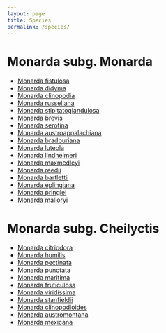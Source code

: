 ```yaml
---
layout: page
title: Species
permalink: /species/
---
```


# Monarda subg. Monarda

<ul>
  <li><a href="{{ '/species/monarda_fistulosa/monarda_fistulosa' | relative_url }}">Monarda fistulosa</a></li>
  <li><a href="{{ '/species/monarda_didyma/monarda_didyma' | relative_url }}">Monarda didyma</a></li>
  <li><a href="{{ '/species/monarda_clinopodia/monarda_clinopodia' | relative_url }}">Monarda clinopodia</a></li>
  <li><a href="{{ '/species/monarda_russeliana/monarda_russeliana' | relative_url }}">Monarda russeliana</a></li>
  <li><a href="{{ '/species/monarda_stipitatoglandulosa/monarda_stipitatoglandulosa' | relative_url }}">Monarda stipitatoglandulosa</a></li>
  <li><a href="{{ '/species/monarda_brevis/monarda_brevis' | relative_url }}">Monarda brevis</a></li>
  <li><a href="{{ '/species/monarda_serotina/monarda_serotina' | relative_url }}">Monarda serotina</a></li>
  <li><a href="{{ '/species/monarda_austroappalachiana/monarda_austroappalachiana' | relative_url }}">Monarda austroappalachiana</a></li>
  <li><a href="{{ '/species/monarda_bradburiana/monarda_bradburiana' | relative_url }}">Monarda bradburiana</a></li>
  <li><a href="{{ '/species/monarda_luteola/monarda_luteola' | relative_url }}">Monarda luteola</a></li>
  <li><a href="{{ '/species/monarda_lindheimeri/monarda_lindheimeri' | relative_url }}">Monarda lindheimeri</a></li>
  <li><a href="{{ '/species/monarda_maxmedleyi/monarda_maxmedleyi' | relative_url }}">Monarda maxmedleyi</a></li>
  <li><a href="{{ '/species/monarda_reedii/monarda_reedii' | relative_url }}">Monarda reedii</a></li>
  <li><a href="{{ '/species/monarda_bartlettii/monarda_bartlettii' | relative_url }}">Monarda bartlettii</a></li>
  <li><a href="{{ '/species/monarda_eplingiana/monarda_eplingiana' | relative_url }}">Monarda eplingiana</a></li>
  <li><a href="{{ '/species/monarda_pringlei/monarda_pringlei | relative_url }}">Monarda pringlei</a></li>
  <li><a href="{{ '/species/monarda_malloryi/monarda_malloryi' | relative_url }}">Monarda malloryi</a></li>
</ul>

# Monarda subg. Cheilyctis

<ul>
  <li><a href="{{ '/species/monarda_citriodora/monarda_citriodora' | relative_url }}">Monarda citriodora</a></li>
  <li><a href="{{ '/species/monarda_humilis/monarda_humilis' | relative_url }}">Monarda humilis</a></li>
  <li><a href="{{ '/species/monarda_pectinata/monarda_pectinata' | relative_url }}">Monarda pectinata</a></li>
  <li><a href="{{ '/species/monarda_punctata/monarda_punctata' | relative_url }}">Monarda punctata</a></li>
  <li><a href="{{ '/species/monarda_maritima/monarda_maritima' | relative_url }}">Monarda maritima</a></li>
  <li><a href="{{ '/species/monarda_fruticulosa/monarda_fruticulosa' | relative_url }}">Monarda fruticulosa</a></li>
  <li><a href="{{ '/species/monarda_viridissima/monarda_viridissima' | relative_url }}">Monarda viridissima</a></li>
  <li><a href="{{ '/species/monarda_stanfieldii/monarda_stanfieldii' | relative_url }}">Monarda stanfieldii</a></li>
  <li><a href="{{ '/species/monarda_clinopodioides/monarda_clinopodioides' | relative_url }}">Monarda clinopodioides</a></li>
  <li><a href="{{ '/species/monarda_austromontana/monarda_austromontana' | relative_url }}">Monarda austromontana</a></li>
  <li><a href="{{ '/species/monarda_mexicana/monarda_mexicana' | relative_url }}">Monarda mexicana</a></li>
</ul>